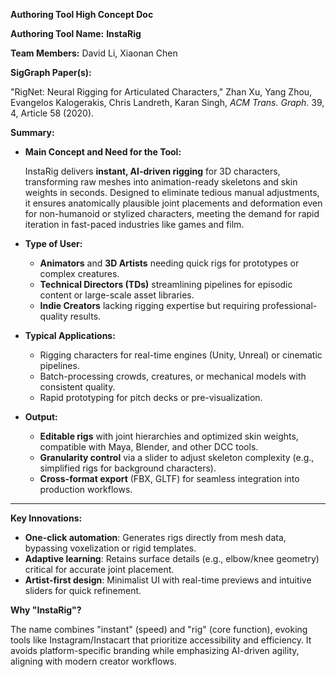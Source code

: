 **Authoring Tool High Concept Doc**

**Authoring Tool Name:** **InstaRig**

**Team Members:** David Li, Xiaonan Chen

**SigGraph Paper(s):**

"RigNet: Neural Rigging for Articulated Characters," Zhan Xu, Yang Zhou, Evangelos Kalogerakis, Chris Landreth, Karan Singh, *ACM Trans. Graph.* 39, 4, Article 58 (2020).

**Summary:**

- **Main Concept and Need for the Tool:**

  InstaRig delivers **instant, AI-driven rigging** for 3D characters, transforming raw meshes into animation-ready skeletons and skin weights in seconds. Designed to eliminate tedious manual adjustments, it ensures anatomically plausible joint placements and deformation even for non-humanoid or stylized characters, meeting the demand for rapid iteration in fast-paced industries like games and film.

- **Type of User:**

  - **Animators** and **3D Artists** needing quick rigs for prototypes or complex creatures.
  - **Technical Directors (TDs)** streamlining pipelines for episodic content or large-scale asset libraries.
  - **Indie Creators** lacking rigging expertise but requiring professional-quality results.

- **Typical Applications:**

  - Rigging characters for real-time engines (Unity, Unreal) or cinematic pipelines.
  - Batch-processing crowds, creatures, or mechanical models with consistent quality.
  - Rapid prototyping for pitch decks or pre-visualization.

- **Output:**

  - **Editable rigs** with joint hierarchies and optimized skin weights, compatible with Maya, Blender, and other DCC tools.
  - **Granularity control** via a slider to adjust skeleton complexity (e.g., simplified rigs for background characters).
  - **Cross-format export** (FBX, GLTF) for seamless integration into production workflows.

------

**Key Innovations:**

- **One-click automation**: Generates rigs directly from mesh data, bypassing voxelization or rigid templates.
- **Adaptive learning**: Retains surface details (e.g., elbow/knee geometry) critical for accurate joint placement.
- **Artist-first design**: Minimalist UI with real-time previews and intuitive sliders for quick refinement.

**Why "InstaRig"?**

The name combines "instant" (speed) and "rig" (core function), evoking tools like Instagram/Instacart that prioritize accessibility and efficiency. It avoids platform-specific branding while emphasizing AI-driven agility, aligning with modern creator workflows.